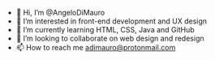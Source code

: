 - 👋 Hi, I’m @AngeloDiMauro
- 👀 I’m interested in front-end development and UX design
- 🌱 I’m currently learning HTML, CSS, Java and GitHub
- 💞️ I’m looking to collaborate on web design and redesign
- 📫 How to reach me adimauro@protonmail.com

<!---
AngeloDiMauro/AngeloDiMauro is a ✨ special ✨ repository because its `README.md` (this file) appears on your GitHub profile.
You can click the Preview link to take a look at your changes.
--->
